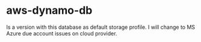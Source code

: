 # aws-dynamo-db
Is a version with this database as default storage profile. 
I will change to MS Azure due account issues on cloud provider.